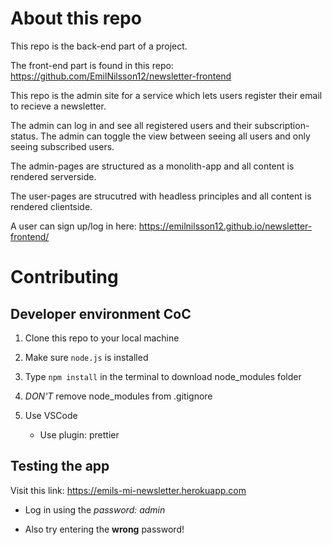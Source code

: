 # About this repo

This repo is the back-end part of a project.

The front-end part is found in this repo: https://github.com/EmilNilsson12/newsletter-frontend

This repo is the admin site for a service which lets users register their email to recieve a newsletter.

The admin can log in and see all registered users and their subscription-status. The admin can toggle the view between seeing all users and only seeing subscribed users.

The admin-pages are structured as a monolith-app and all content is rendered serverside.

The user-pages are strucutred with headless principles and all content is rendered clientside.

A user can sign up/log in here: https://emilnilsson12.github.io/newsletter-frontend/

# Contributing

## Developer environment CoC

1. Clone this repo to your local machine

2. Make sure `node.js` is installed

3. Type `npm install` in the terminal to download node_modules folder

4. _DON'T_ remove node_modules from .gitignore

5. Use VSCode
   - Use plugin: prettier

## Testing the app

Visit this link: https://emils-mi-newsletter.herokuapp.com

- Log in using the _*password: admin*_

- Also try entering the **wrong** password!
